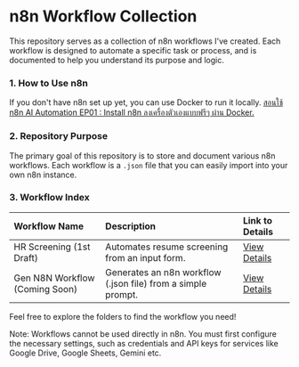 # n8n Workflow Collection

This repository serves as a collection of n8n workflows I've created. Each workflow is designed to automate a specific task or process, and is documented to help you understand its purpose and logic.

### 1. How to Use n8n

If you don't have n8n set up yet, you can use Docker to run it locally.
[สอนใช้ n8n AI Automation EP01 : Install n8n ลงเครื่องตัวเองแบบฟรีๆ ผ่าน Docker.](https://www.youtube.com/watch?v=-5fvbNL8rLA&t=664s)

### 2. Repository Purpose

The primary goal of this repository is to store and document various n8n workflows. Each workflow is a `.json` file that you can easily import into your own n8n instance.

### 3. Workflow Index

| Workflow Name | Description | Link to Details |
| :--- | :--- | :--- |
| HR Screening (1st Draft) | Automates resume screening from an input form. | [View Details](https://github.com/panupong1212312121/N8N-Workflow/tree/main/workflows/hr-screening/hr-screening.md) |
| Gen N8N Workflow (Coming Soon) | Generates an n8n workflow (.json file) from a simple prompt. | [View Details](https://github.com/panupong1212312121/N8N-Workflow/tree/main/workflows/gen-n8n-workflow/gen-n8n-workflow.md) |

Feel free to explore the folders to find the workflow you need!

Note: Workflows cannot be used directly in n8n. You must first configure the necessary settings, such as credentials and API keys for services like Google Drive, Google Sheets, Gemini etc.